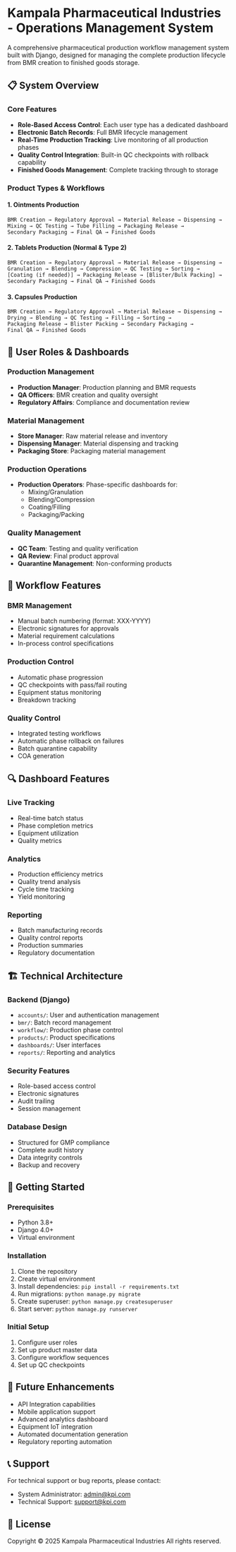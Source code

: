 # Kampala Pharmaceutical Industries - Operations Management System

A comprehensive pharmaceutical production workflow management system built with Django, designed for managing the complete production lifecycle from BMR creation to finished goods storage.

## 📋 System Overview

### Core Features
- **Role-Based Access Control**: Each user type has a dedicated dashboard
- **Electronic Batch Records**: Full BMR lifecycle management
- **Real-Time Production Tracking**: Live monitoring of all production phases
- **Quality Control Integration**: Built-in QC checkpoints with rollback capability
- **Finished Goods Management**: Complete tracking through to storage

### Product Types & Workflows

#### 1. Ointments Production
```
BMR Creation → Regulatory Approval → Material Release → Dispensing → 
Mixing → QC Testing → Tube Filling → Packaging Release → 
Secondary Packaging → Final QA → Finished Goods
```

#### 2. Tablets Production (Normal & Type 2)
```
BMR Creation → Regulatory Approval → Material Release → Dispensing →
Granulation → Blending → Compression → QC Testing → Sorting →
[Coating (if needed)] → Packaging Release → [Blister/Bulk Packing] →
Secondary Packaging → Final QA → Finished Goods
```

#### 3. Capsules Production
```
BMR Creation → Regulatory Approval → Material Release → Dispensing →
Drying → Blending → QC Testing → Filling → Sorting →
Packaging Release → Blister Packing → Secondary Packaging →
Final QA → Finished Goods
```

## 👥 User Roles & Dashboards

### Production Management
- **Production Manager**: Production planning and BMR requests
- **QA Officers**: BMR creation and quality oversight
- **Regulatory Affairs**: Compliance and documentation review

### Material Management
- **Store Manager**: Raw material release and inventory
- **Dispensing Manager**: Material dispensing and tracking
- **Packaging Store**: Packaging material management

### Production Operations
- **Production Operators**: Phase-specific dashboards for:
  - Mixing/Granulation
  - Blending/Compression
  - Coating/Filling
  - Packaging/Packing

### Quality Management
- **QC Team**: Testing and quality verification
- **QA Review**: Final product approval
- **Quarantine Management**: Non-conforming products

## 🔄 Workflow Features

### BMR Management
- Manual batch numbering (format: XXX-YYYY)
- Electronic signatures for approvals
- Material requirement calculations
- In-process control specifications

### Production Control
- Automatic phase progression
- QC checkpoints with pass/fail routing
- Equipment status monitoring
- Breakdown tracking

### Quality Control
- Integrated testing workflows
- Automatic phase rollback on failures
- Batch quarantine capability
- COA generation

## 🔍 Dashboard Features

### Live Tracking
- Real-time batch status
- Phase completion metrics
- Equipment utilization
- Quality metrics

### Analytics
- Production efficiency metrics
- Quality trend analysis
- Cycle time tracking
- Yield monitoring

### Reporting
- Batch manufacturing records
- Quality control reports
- Production summaries
- Regulatory documentation

## 🏗️ Technical Architecture

### Backend (Django)
- `accounts/`: User and authentication management
- `bmr/`: Batch record management
- `workflow/`: Production phase control
- `products/`: Product specifications
- `dashboards/`: User interfaces
- `reports/`: Reporting and analytics

### Security Features
- Role-based access control
- Electronic signatures
- Audit trailing
- Session management

### Database Design
- Structured for GMP compliance
- Complete audit history
- Data integrity controls
- Backup and recovery

## 🚀 Getting Started

### Prerequisites
- Python 3.8+
- Django 4.0+
- Virtual environment

### Installation
1. Clone the repository
2. Create virtual environment
3. Install dependencies: `pip install -r requirements.txt`
4. Run migrations: `python manage.py migrate`
5. Create superuser: `python manage.py createsuperuser`
6. Start server: `python manage.py runserver`

### Initial Setup
1. Configure user roles
2. Set up product master data
3. Configure workflow sequences
4. Set up QC checkpoints

## 🌟 Future Enhancements

- API Integration capabilities
- Mobile application support
- Advanced analytics dashboard
- Equipment IoT integration
- Automated documentation generation
- Regulatory reporting automation

## 📞 Support

For technical support or bug reports, please contact:
- System Administrator: admin@kpi.com
- Technical Support: support@kpi.com

## 📝 License

Copyright © 2025 Kampala Pharmaceutical Industries
All rights reserved.
